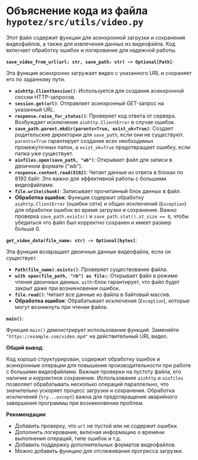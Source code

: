 # Объяснение кода из файла `hypotez/src/utils/video.py`

Этот файл содержит функции для асинхронной загрузки и сохранения видеофайлов, а также для извлечения данных из видеофайла.  Код включает обработку ошибок и логирование для надежной работы.

**`save_video_from_url(url: str, save_path: str) -> Optional[Path]`**:

Эта функция асинхронно загружает видео с указанного URL и сохраняет его по заданному пути.

* **`aiohttp.ClientSession()`**: Используется для создания асинхронной сессии HTTP-запросов.
* **`session.get(url)`**: Отправляет асинхронный GET-запрос на указанный URL.
* **`response.raise_for_status()`**: Проверяет код ответа от сервера.  Возбуждает исключение `aiohttp.ClientError` в случае ошибок.
* **`save_path.parent.mkdir(parents=True, exist_ok=True)`**: Создает родительские директории для `save_path`, если они не существуют.  `parents=True` гарантирует создание всех необходимых промежуточных папок, а `exist_ok=True` предотвращает ошибку, если папка уже существует.
* **`aiofiles.open(save_path, "wb")`**: Открывает файл для записи в двоичном формате ("wb").
* **`response.content.read(8192)`**: Читает данные из ответа в блоках по 8192 байт.  Это важно для эффективной работы с большими видеофайлами.
* **`file.write(chunk)`**: Записывает прочитанный блок данных в файл.
* **Обработка ошибок**: Функция содержит обработку `aiohttp.ClientError` (ошибки сети) и общих исключений (`Exception`) для обработки ошибок во время загрузки и сохранения. Важно проверка `save_path.exists()` и  `save_path.stat().st_size == 0`, чтобы убедиться что файл был корректно сохранен и имеет размер больше 0.

**`get_video_data(file_name: str) -> Optional[bytes]`**:

Эта функция возвращает двоичные данные видеофайла, если он существует.

* **`Path(file_name).exists()`**: Проверяет существование файла.
* **`with open(file_path, "rb") as file:`**: Открывает файл в режиме чтения двоичных данных. `with`-блок гарантирует, что файл будет закрыт даже при возникновении ошибок.
* **`file.read()`**: Читает все данные из файла в байтовый массив.
* **Обработка ошибок**:  Обрабатывает исключения (`Exception`), которые могут возникнуть при чтении файла.


**`main()`**:

Функция `main()` демонстрирует использование функций. Заменяйте `"https://example.com/video.mp4"` на действительный URL видео.

**Общий вывод**:

Код хорошо структурирован, содержит обработку ошибок и асинхронные операции для повышения производительности при работе с большими видеофайлами.  Важные проверки на пустоту файла, его наличие и корректное сохранение.  Использование `aiohttp` и `aiofiles` позволяет обрабатывать несколько операций параллельно, что значительно ускоряет процесс загрузки и сохранения.  Обработка исключений (`try...except`) важна для предотвращения аварийного завершения программы при возникновении проблем.


**Рекомендации**:

* Добавить проверку, что `url` не пустой или не содержит ошибки.
* Дополнить логирование, включая информацию о времени выполнения операций, типе ошибок и т.д.
* Добавить поддержку дополнительных форматов видеофайлов.
* Можно добавить функцию для отслеживания прогресса загрузки.